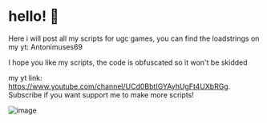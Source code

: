 # hello! 👋
Here i will post all my scripts for ugc games, you can find the loadstrings on my yt: Antonimuses69

I hope you like my scripts, the code is obfuscated so it won't be skidded

my yt link: https://www.youtube.com/channel/UCd0BbtIGYAyhUgFt4UXbRGg. Subscribe if you want support me to make more scripts!

![image](https://github.com/AntonyGood69/Keyless/assets/155124948/09a6accf-a6cc-49ab-a292-d8f34ef49a85)
